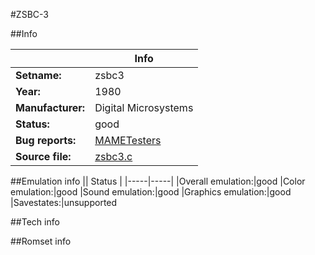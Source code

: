#ZSBC-3

##Info

||Info|
|-----|-----|
|**Setname:**|zsbc3
|**Year:**|1980
|**Manufacturer:**|Digital Microsystems
|**Status:**|good
|**Bug reports:**|[MAMETesters](http://mametesters.org/view_all_set.php?type=1&temporary=y&search=zsbc3.c)
|**Source file:**|[zsbc3.c](https://github.com/mamedev/mame/blob/master/src/mess/drivers/zsbc3.c)

##Emulation info
|| Status |
|-----|-----|
|Overall emulation:|good
|Color emulation:|good
|Sound emulation:|good
|Graphics emulation:|good
|Savestates:|unsupported

##Tech info

##Romset info

<!--- START OF EDITED COMMENT DO NOT TOUCH TEXT ABOVE-->
